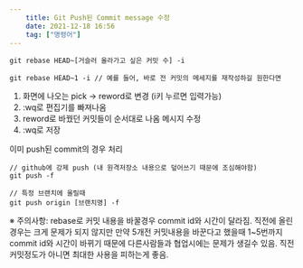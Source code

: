 ```yaml
---
    title: Git Push된 Commit message 수정
    date: 2021-12-18 16:56
    tag: ["명령어"]
---
```

```shell
git rebase HEAD~[거슬러 올라가고 싶은 커밋 수] -i

git rebase HEAD~1 -i // 예를 들어, 바로 전 커밋의 메세지를 재작성하길 원한다면
```

1. 화면에 나오는 pick -> reword로 변경 (i키 누르면 입력가능)
2. :wq로 편집기를 빠져나옴
3. reword로 바꿨던 커밋들이 순서대로 나옴 메시지 수정
4. :wq로 저장

이미 push된 commit의 경우 처리
```shell
// github에 강제 push (내 원격저장소 내용으로 덮어쓰기 때문에 조심해야함)
git push -f

// 특정 브랜치에 올릴때
git push origin [브랜치명] -f
```

※ 주의사항: rebase로 커밋 내용을 바꿀경우 commit id와 시간이 달라짐.
직전에 올린 경우는 크게 문제가 되지 않지만 만약 5개전 커밋내용을 바꾼다고 했을때 1~5번까지 commit id와 시간이 바뀌기 때문에 다른사람들과 협업시에는 문제가 생길수 있음.
직전 커밋정도가 아니면 최대한 사용을 피하는게 좋음.